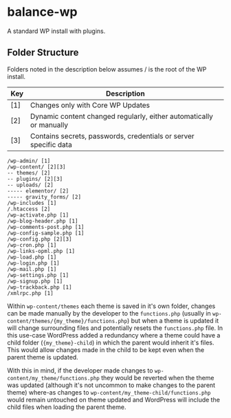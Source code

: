 # balance-wp
A standard WP install with plugins.

## Folder Structure
Folders noted in the description below assumes / is the root of the WP install.

| Key | Description |
|-|-|
|[1]| Changes only with Core WP Updates|
|[2]| Dynamic content changed regularly, either automatically or manually |
|[3]| Contains secrets, passwords, credentials or server specific data

```
/wp-admin/ [1]
/wp-content/ [2][3]
-- themes/ [2]
-- plugins/ [2][3]
-- uploads/ [2]
----- elementor/ [2]
----- gravity_forms/ [2]
/wp-includes [1]
/.htaccess [2]
/wp-activate.php [1]
/wp-blog-header.php [1]
/wp-comments-post.php [1]
/wp-config-sample.php [1]
/wp-config.php [2][3]
/wp-cron.php [1]
/wp-links-opml.php [1]
/wp-load.php [1]
/wp-login.php [1]
/wp-mail.php [1]
/wp-settings.php [1]
/wp-signup.php [1]
/wp-trackback.php [1]
/xmlrpc.php [1]
```

Within `wp-content/themes` each theme is saved in it's own folder, changes can be made manually by the developer to the `functions.php` (usually in `wp-content/themes/{my_theme}/functions.php`) but when a theme is updated it will change surrounding files and potentially resets the `functions.php` file. In this use-case WordPress added a redundancy where a theme could have a child folder (`{my_theme}-child`) in which the parent would inherit it's files. This would allow changes made in the child to be kept even when the parent theme is updated.

With this in mind, if the developer made changes to `wp-content/my_theme/functions.php` they would be reverted when the theme was updated (although it's not uncommon to make changes to the parent theme) where-as changes to `wp-content/my_theme-child/functions.php` would remain untouched on theme updated and WordPress will include the child files when loading the parent theme.
